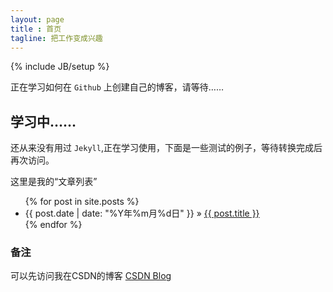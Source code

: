 ```yaml
---
layout: page
title : 首页
tagline: 把工作变成兴趣
---
```

{% include JB/setup %}

正在学习如何在 `Github` 上创建自己的博客，请等待……

## 学习中……

还从来没有用过 `Jekyll`,正在学习使用，下面是一些测试的例子，等待转换完成后再次访问。

这里是我的“文章列表”

<ul class="posts">
  {% for post in site.posts %}
    <li><span>{{ post.date | date: "%Y年%m月%d日" }}</span> &raquo; <a href="{{ BASE_PATH }}{{ post.url }}">{{ post.title }}</a></li>
  {% endfor %}
</ul>

### 备注

可以先访问我在CSDN的博客 [CSDN Blog](http://blog.csdn.net/idxuanjun)


